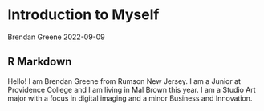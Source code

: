 Introduction to Myself
================
Brendan Greene
2022-09-09

## R Markdown

Hello! I am Brendan Greene from Rumson New Jersey. I am a Junior at
Providence College and I am living in Mal Brown this year. I am a Studio
Art major with a focus in digital imaging and a minor Business and
Innovation.
